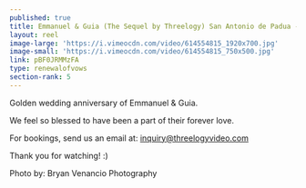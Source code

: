 ```yaml
---
published: true
title: Emmanuel & Guia (The Sequel by Threelogy) San Antonio de Padua - December 2016
layout: reel
image-large: 'https://i.vimeocdn.com/video/614554815_1920x700.jpg'
image-small: 'https://i.vimeocdn.com/video/614554815_750x500.jpg'
link: pBF0JRMMzFA
type: renewalofvows
section-rank: 5
---
```

Golden wedding anniversary of Emmanuel & Guia.

We feel so blessed to have been a part of their forever love.

For bookings, send us an email at: inquiry@threelogyvideo.com

Thank you for watching! :)

Photo by: Bryan Venancio Photography
